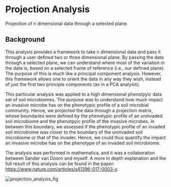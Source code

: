 # Projection Analysis
Projection of n dimensional data through a selected plane.

## Background
This analysis provides a framework to take n dimensional data and pass it through a user defined two or three dimensional plane. By passing the data through a selected plane, we can understand where most of the variation in the data is, based on a selected frame of reference (i.e., our defined plane). The purpose of this is much like a principal component analysis. However, this framework allows one to orient the data in any way they wish, instead of just the first two principle components (as in a PCA analysis). 

This particular analysis was applied to a high dimensional phenotpyic data set of soil microbiomes. The purpose was to understand how much impact an invasive microbe has on the phenotypic profile of a soil microbial community. Hence, we projected the data through a projection matrix, whose boundaries were defined by the phenotypic profile of an uninvaded soil microbiome and the phenotpyic profile of the invasive microbes. In between this boundary, we assessed if the phenotypic profile of an invaded soil microbiome was closer to the boundary of the uninvaded soil microbiome or that of the invader. Hence, we could thus quantify the impact an invasive microbe has on the phenotype of an invaded soil microbiome. 

The analysis was performed in mathematica, and it was a collaboration between Sander van Doorn and myself. A more in depth explanation and the full result of this analysis can be found in the paper: https://www.nature.com/articles/s41396-017-0003-y. 

![projection_analysis_fig](https://user-images.githubusercontent.com/56315077/174263799-6686e638-aff6-4775-886a-4d825cdeeb56.png)
